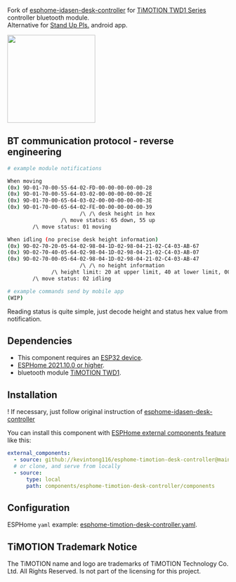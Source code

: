 Fork of [esphome-idasen-desk-controller](https://github.com/j5lien/esphome-idasen-desk-controller) for  [TiMOTION TWD1 Series](https://www.timotion.com/en/products/accessories/twd1-series) controller bluetooth module.  
Alternative for [Stand Up Pls.](https://play.google.com/store/apps/details?id=com.timotion.standuppls) android app.  
 
<img src="./twd1.jpg" height="200" />
  
## BT communication protocol - reverse engineering

```bash
# example module notifications

When moving
(0x) 9D-01-70-00-55-64-02-FD-00-00-00-00-00-28
(0x) 9D-01-70-00-55-64-03-02-00-00-00-00-00-2E
(0x) 9D-01-70-00-65-64-03-02-00-00-00-00-00-3E
(0x) 9D-01-70-00-65-64-02-FE-00-00-00-00-00-39
                       /\ /\ desk height in hex
                 /\ move status: 65 down, 55 up
        /\ move status: 01 moving

When idling (no precise desk height information)
(0x) 9D-02-70-20-05-64-02-98-04-1D-02-98-04-21-02-C4-03-AB-67
(0x) 9D-02-70-40-05-64-02-98-04-1D-02-98-04-21-02-C4-03-AB-07
(0x) 9D-02-70-00-05-64-02-98-04-1D-02-98-04-21-02-C4-03-AB-47
                       /\ /\ no height information
              /\ height limit: 20 at upper limit, 40 at lower limit, 00 in the middle
        /\ move status: 02 idling

# example commands send by mobile app
(WIP)
```
Reading status is quite simple, just decode height and status hex value from notification.  
  
## Dependencies
* This component requires an [ESP32 device](https://esphome.io/devices/esp32.html).
* [ESPHome 2021.10.0 or higher](https://github.com/esphome/esphome/releases).
* bluetooth module [TiMOTION TWD1](https://www.timotion.com/en/products/accessories/twd1-series).

## Installation
! If necessary, just follow original instruction of [esphome-idasen-desk-controller](https://github.com/j5lien/esphome-idasen-desk-controller)

You can install this component with [ESPHome external components feature](https://esphome.io/components/external_components.html) like this:
```yaml
external_components:
  - source: github://kevintong116/esphome-timotion-desk-controller@main
  # or clone, and serve from locally
  - source:
      type: local
      path: components/esphome-timotion-desk-controller/components
```

## Configuration
ESPHome `yaml` example: [esphome-timotion-desk-controller.yaml](./esphome-timotion-desk-controller.yaml).

## TiMOTION Trademark Notice
The TiMOTION name and logo are trademarks of TiMOTION Technology Co. Ltd. All Rights Reserved. Is not part of the licensing for this project.
